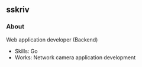 ## sskriv

### About

Web application developer (Backend)
- Skills: Go
- Works: Network camera application development

